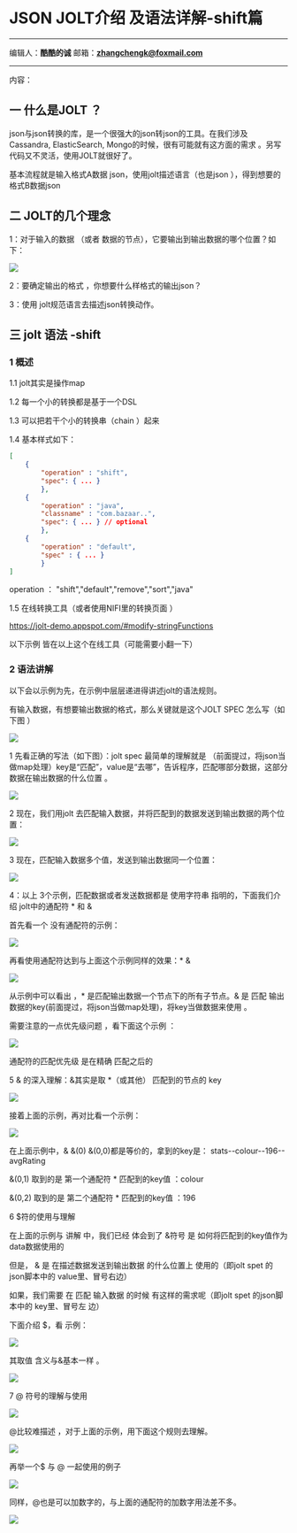 # JSON JOLT介绍 及语法详解-shift篇
***
编辑人：__**酷酷的诚**__  邮箱：**zhangchengk@foxmail.com**
***
内容：

## 一 什么是JOLT ？

json与json转换的库，是一个很强大的json转json的工具。在我们涉及Cassandra, ElasticSearch, Mongo的时候，很有可能就有这方面的需求  。另写代码又不灵活，使用JOLT就很好了。

基本流程就是输入格式A数据 json，使用jolt描述语言（也是json ），得到想要的格式B数据json

## 二 JOLT的几个理念

1：对于输入的数据 （或者 数据的节点），它要输出到输出数据的哪个位置？如下：

![](./img/jolt/20190413191935357.png)

2：要确定输出的格式 ，你想要什么样格式的输出json？

3：使用 jolt规范语言去描述json转换动作。

## 三 jolt 语法  -shift

### 1 概述

1.1 jolt其实是操作map

1.2 每一个小的转换都是基于一个DSL

1.3 可以把若干个小的转换串（chain ）起来

1.4 基本样式如下：

```json
[
    {
        "operation" : "shift",
        "spec": { ... }
        },
    {
        "operation" : "java",
        "classname" : "com.bazaar..",
        "spec": { ... } // optional
        },
    {
        "operation" : "default",
        "spec" : { ... }
        }
]
```

operation  ： "shift","default","remove","sort","java"

1.5 在线转换工具（或者使用NIFI里的转换页面 ）

https://jolt-demo.appspot.com/#modify-stringFunctions

以下示例 皆在以上这个在线工具（可能需要小翻一下）

### 2 语法讲解

以下会以示例为先，在示例中层层递进得讲述jolt的语法规则。

有输入数据，有想要输出数据的格式，那么关键就是这个JOLT SPEC 怎么写（如下图 ）

![](./img/jolt/20190413193309268.png)

1 先看正确的写法（如下图）：jolt spec 最简单的理解就是 （前面提过，将json当做map处理）key是“匹配”，value是“去哪”，告诉程序，匹配哪部分数据，这部分数据在输出数据的什么位置 。

![](./img/jolt/20190413193839440.png)

2 现在，我们用jolt 去匹配输入数据，并将匹配到的数据发送到输出数据的两个位置：

![](./img/jolt/20190415103354861.png)

3 现在，匹配输入数据多个值，发送到输出数据同一个位置：

![](./img/jolt/20190415103652955.png)

4：以上 3个示例，匹配数据或者发送数据都是 使用字符串 指明的，下面我们介绍  jolt中的通配符  *   和  &

首先看一个 没有通配符的示例：

![](./img/jolt/20190415104129351.png)

再看使用通配符达到与上面这个示例同样的效果：*   &

![](./img/jolt/20190415104633820.png)

从示例中可以看出 ，*  是匹配输出数据一个节点下的所有子节点。& 是 匹配 输出数据的key(前面提过，将json当做map处理)，将key当做数据来使用 。

需要注意的一点优先级问题 ，看下面这个示例 ：

![](./img/jolt/20190415183538455.png)

通配符的匹配优先级 是在精确 匹配之后的

5 & 的深入理解：&其实是取    *（或其他）  匹配到的节点的 key

![](./img/jolt/20190415105632199.png)

接着上面的示例，再对比看一个示例：

![](./img/jolt/20190415152129869.png)

在上面示例中，& &(0) &(0,0)都是等价的，拿到的key是：    stats--colour--196--avgRating

&(0,1)   取到的是  第一个通配符  *  匹配到的key值  ：colour

&(0,2)   取到的是  第二个通配符  *  匹配到的key值  ：196

6  $符的使用与理解

在上面的示例与 讲解 中，我们已经 体会到了  &符号   是 如何将匹配到的key值作为data数据使用的

但是，  &   是 在描述数据发送到输出数据 的什么位置上 使用的（即jolt spet 的json脚本中的 value里、冒号右边）

如果，我们需要 在 匹配 输入数据 的时候 有这样的需求呢（即jolt spet 的json脚本中的 key里、冒号左 边）  

下面介绍 $，看 示例：

![](./img/jolt/20190415171515606.png)

其取值 含义与&基本一样 。

![](./img/jolt/20190415182729885.png)

7 @ 符号的理解与使用 

![](./img/jolt/20190415182924232.png)

@比较难描述 ，对于上面的示例，用下面这个规则去理解。

![](./img/jolt/20190415182946528.png)

再举一个$ 与 @  一起使用的例子

![](./img/jolt/20190415184911446.png)

同样，@也是可以加数字的，与上面的通配符的加数字用法差不多。

![](./img/jolt/20190416092321649.png)